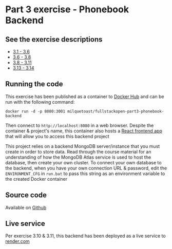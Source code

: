 # Part 3 exercise - Phonebook Backend

## See the exercise descriptions

  - [3.1 - 3.6](https://fullstackopen.com/en/part3/node_js_and_express#exercises-3-1-3-6)
  - [3.6 - 3.8](https://fullstackopen.com/en/part3/node_js_and_express#exercises-3-7-3-8)
  - [3.8 - 3.11](https://fullstackopen.com/en/part3/deploying_app_to_internet#exercises-3-9-3-11)
  - [3.13 - 3.14](https://fullstackopen.com/en/part3/saving_data_to_mongo_db#exercises-3-13-3-14)

## Running the code

This exercise has been published as a container to [Docker Hub](https://hub.docker.com/r/milquetoast/fullstackopen-part3-phonebook-backend)
and can be run with the following command:

```
docker run -d -p 8080:3001 milquetoast/fullstackopen-part3-phonebook-backend
```

Then connect to `http://localhost:8080` in a web browser. Despite the container
& project's name, this container also hosts a [React frontend app](https://hub.docker.com/r/milquetoast/fullstackopen-part3-phonebook)
that will allow you to access this backend project

This project relies on a backend MongoDB server/instance that you must create
in order to store data. Read through the course material for an understanding
of how the MongoDB Atlas service is used to host the database, then create your
own cluster. To connect your own database to the backend, when you have your
own connection URL & password, edit the `ENVIRONMENT_CFG` in `run.bat` to pass
this string as an environment variable to the created Docker container

## Source code 

Available on [Github](https://github.com/dallasyoung/fullstackopen)

## Live service

Per exercise 3.10 & 3.11, this backend has been deployed as a live service to [render.com](https://dallasyoung-fullstackopen-part3.onrender.com)